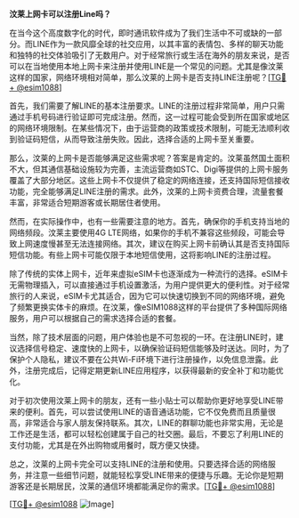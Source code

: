 **汶莱上网卡可以注册Line吗？**

在当今这个高度数字化的时代，即时通讯软件成为了我们生活中不可或缺的一部分。而LINE作为一款风靡全球的社交应用，以其丰富的表情包、多样的聊天功能和独特的社交体验吸引了无数用户。对于经常旅行或生活在海外的朋友来说，是否可以在当地使用本地上网卡来注册并使用LINE是一个常见的问题。尤其是像汶莱这样的国家，网络环境相对简单，那么汶莱的上网卡是否支持LINE注册呢？[[TG💪+ @esim1088](https://t.me/s/esim1088)]

首先，我们需要了解LINE的基本注册要求。LINE的注册过程非常简单，用户只需通过手机号码进行验证即可完成注册。然而，这一过程可能会受到所在国家或地区的网络环境限制。在某些情况下，由于运营商的政策或技术限制，可能无法顺利收到验证码短信，从而导致注册失败。因此，选择合适的上网卡至关重要。

那么，汶莱的上网卡是否能够满足这些需求呢？答案是肯定的。汶莱虽然国土面积不大，但其通信基础设施较为完善，主流运营商如STC、Digi等提供的上网卡服务覆盖了大部分地区。这些上网卡不仅提供了稳定的网络连接，还支持国际短信接收功能，完全能够满足LINE注册的需求。此外，汶莱的上网卡资费合理，流量套餐丰富，非常适合短期游客或长期居住者使用。

然而，在实际操作中，也有一些需要注意的地方。首先，确保你的手机支持当地的网络频段。汶莱主要使用4G LTE网络，如果你的手机不兼容这些频段，可能会导致上网速度慢甚至无法连接网络。其次，建议在购买上网卡前确认其是否支持国际短信功能。有些上网卡可能仅限于本地短信使用，这将影响LINE的注册过程。

除了传统的实体上网卡，近年来虚拟eSIM卡也逐渐成为一种流行的选择。eSIM卡无需物理插入，可以直接通过手机设置激活，为用户提供更大的便利性。对于经常旅行的人来说，eSIM卡尤其适合，因为它可以快速切换到不同的网络环境，避免了频繁更换实体卡的麻烦。在汶莱，像eSIM1088这样的平台提供了多种国际网络服务，用户可以根据自己的需求选择合适的套餐。

当然，除了技术层面的问题，用户体验也是不可忽视的一环。在注册LINE时，建议选择信号稳定、速度快的上网卡，以确保验证码短信能够及时送达。同时，为了保护个人隐私，建议不要在公共Wi-Fi环境下进行注册操作，以免信息泄露。此外，注册完成后，记得定期更新LINE应用程序，以获得最新的安全补丁和功能优化。

对于初次使用汶莱上网卡的朋友，还有一些小贴士可以帮助你更好地享受LINE带来的便利。首先，可以尝试使用LINE的语音通话功能，它不仅免费而且质量很高，非常适合与家人朋友保持联系。其次，LINE的群聊功能也非常实用，无论是工作还是生活，都可以轻松创建属于自己的社交圈。最后，不要忘了利用LINE的支付功能，尤其是在外出购物或用餐时，既方便又快捷。

总之，汶莱的上网卡完全可以支持LINE的注册和使用。只要选择合适的网络服务，并注意一些细节问题，就能轻松享受LINE带来的便捷与乐趣。无论你是短期游客还是长期居民，汶莱的通信环境都能满足你的需求。[[TG💪+ @esim1088](https://t.me/s/esim1088)]

[[TG💪+ @esim1088](https://t.me/s/esim1088) ![Image](https://i.postimg.cc/4NQfJmqS/Snipaste-2025-05-13-00-14-12.png)]